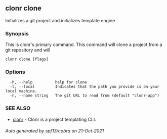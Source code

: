 ## clonr clone

Initializes a git project and initializes template engine

### Synopsis

This is clonr's primary command. This command will clone a project from a git repository and will 

```
clonr clone [flags]
```

### Options

```
  -h, --help          help for clone
  -l, --local         Indicates that the path you provide is on your local machine.
  -n, --name string   The git URL to read from (default "clonr-app")
```

### SEE ALSO

* [clonr](clonr.md)	 - Clonr is a project templating CLI.

###### Auto generated by spf13/cobra on 21-Oct-2021
